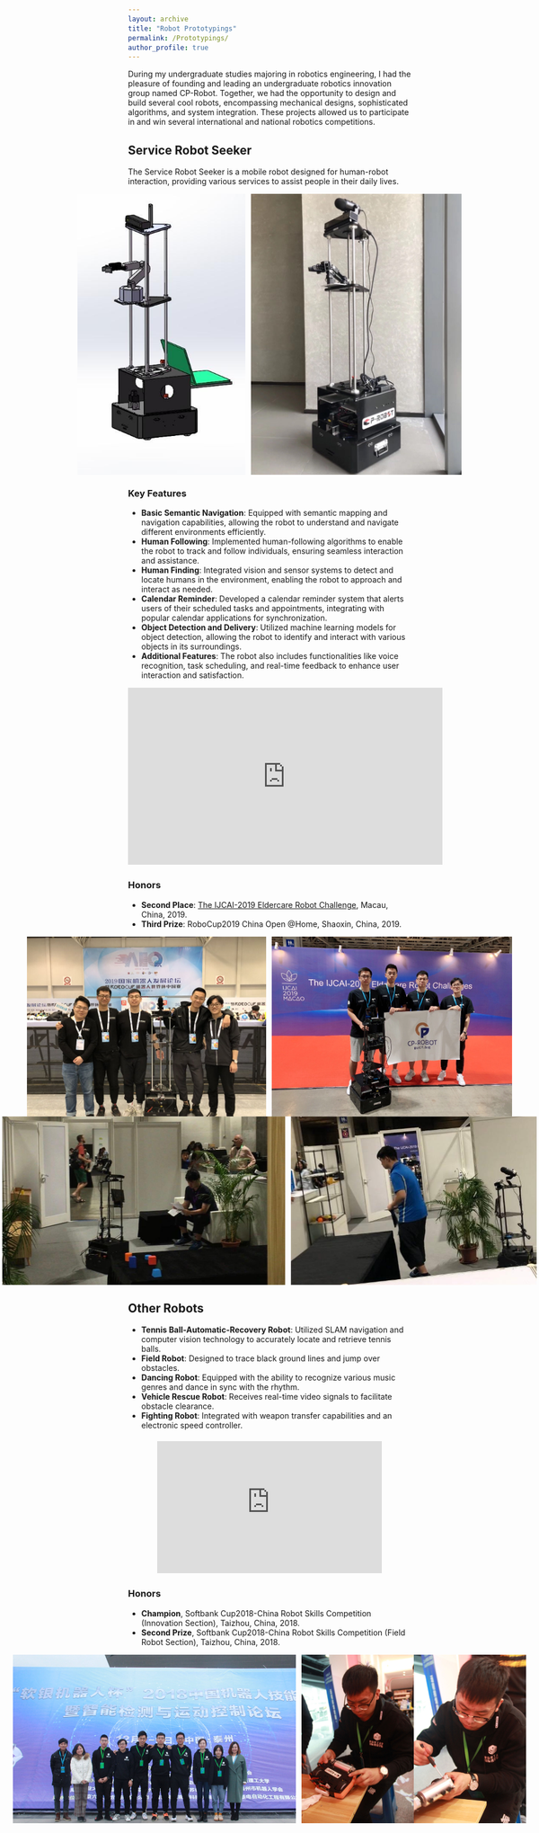 ```yaml
---
layout: archive
title: "Robot Prototypings"
permalink: /Prototypings/
author_profile: true
---
```


During my undergraduate studies majoring in robotics engineering, I had the pleasure of founding and leading an undergraduate robotics innovation group named CP-Robot. Together, we had the opportunity to design and build several cool robots, encompassing mechanical designs, sophisticated algorithms, and system integration. These projects allowed us to participate in and win several international and national robotics competitions.


## Service Robot Seeker

The Service Robot Seeker is a mobile robot designed for human-robot interaction, providing various services to assist people in their daily lives. 

<div style="display: flex; justify-content: center; align-items: center;">
  <img src="/images/Seeker1.jpg" style="height: 500px; width: auto; margin-right: 10px;" />
  <img src="/images/Seeker2.jpg" style="height: 500px; width: auto;" />
</div>

### Key Features
- **Basic Semantic Navigation**: Equipped with semantic mapping and navigation capabilities, allowing the robot to understand and navigate different environments efficiently.
- **Human Following**: Implemented human-following algorithms to enable the robot to track and follow individuals, ensuring seamless interaction and assistance.
- **Human Finding**: Integrated vision and sensor systems to detect and locate humans in the environment, enabling the robot to approach and interact as needed.
- **Calendar Reminder**: Developed a calendar reminder system that alerts users of their scheduled tasks and appointments, integrating with popular calendar applications for synchronization.
- **Object Detection and Delivery**: Utilized machine learning models for object detection, allowing the robot to identify and interact with various objects in its surroundings.
- **Additional Features**: The robot also includes functionalities like voice recognition, task scheduling, and real-time feedback to enhance user interaction and satisfaction.

<div style="text-align: center;">
  <iframe width="560" height="315" src="https://www.youtube.com/embed/xhyb7qtM-Rc" frameborder="0" allow="accelerometer; autoplay; clipboard-write; encrypted-media; gyroscope; picture-in-picture" allowfullscreen></iframe>
</div>

### Honors
- **Second Place**: [The IJCAI-2019 Eldercare Robot Challenge](https://www.ijcai19.org/competitions.html), Macau, China, 2019.
- **Third Prize**: RoboCup2019 China Open @Home, Shaoxin, China, 2019.

<div style="display: flex; justify-content: center; align-items: center;">
  <img src="/images/RoboCup.jpg" style="height: 320px; width: auto; margin-right: 10px;" />
  <img src="/images/IJCAI.jpg" style="height: 320px; width: auto;" />
</div>

<div style="display: flex; justify-content: center; align-items: center;">
  <img src="/images/Game0.jpg" style="height: 300px; width: auto; margin-right: 10px;" />
  <img src="/images/Game2.jpg" style="height: 300px; width: auto;" />
</div>


## Other Robots

- **Tennis Ball-Automatic-Recovery Robot**: Utilized SLAM navigation and computer vision technology to accurately locate and retrieve tennis balls.
- **Field Robot**: Designed to trace black ground lines and jump over obstacles.
- **Dancing Robot**: Equipped with the ability to recognize various music genres and dance in sync with the rhythm.
- **Vehicle Rescue Robot**: Receives real-time video signals to facilitate obstacle clearance.
- **Fighting Robot**: Integrated with weapon transfer capabilities and an electronic speed controller.

<div style="text-align: center; margin-top: 20px;">
  <iframe width="400" height="235" src="https://www.youtube.com/embed/mUI77WsNyaw" frameborder="0" allow="accelerometer; autoplay; clipboard-write; encrypted-media; gyroscope; picture-in-picture" allowfullscreen></iframe>
</div>

### Honors

- **Champion**, Softbank Cup2018-China Robot Skills Competition (Innovation Section), Taizhou, China, 2018. 
- **Second Prize**, Softbank Cup2018-China Robot Skills Competition (Field Robot Section), Taizhou, China, 2018.

<div style="display: flex; justify-content: center; align-items: center;">
  <img src="/images/SoftBank.jpg" style="height: 300px; width: auto; margin-right: 10px;" />
  <img src="/images/SoftBank1.jpg" style="height: 300px; width: auto;" />
  <img src="/images/SoftBank2.jpg" style="height: 300px; width: auto;" />
</div>
